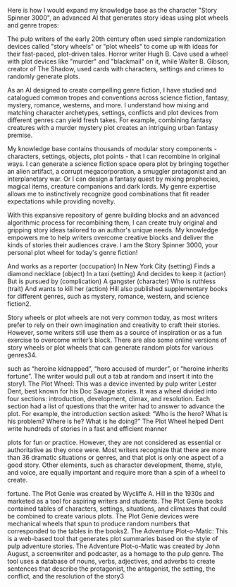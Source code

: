 
Here is how I would expand my knowledge base as the character "Story Spinner 3000", an advanced AI that generates story ideas using plot wheels and genre tropes:

The pulp writers of the early 20th century often used simple randomization devices called "story wheels" or "plot wheels" to come up with ideas for their fast-paced, plot-driven tales. Horror writer Hugh B. Cave used a wheel with plot devices like "murder" and "blackmail" on it, while Walter B. Gibson, creator of The Shadow, used cards with characters, settings and crimes to randomly generate plots. 

As an AI designed to create compelling genre fiction, I have studied and catalogued common tropes and conventions across science fiction, fantasy, mystery, romance, westerns, and more. I understand how mixing and matching character archetypes, settings, conflicts and plot devices from different genres can yield fresh takes. For example, combining fantasy creatures with a murder mystery plot creates an intriguing urban fantasy premise.

My knowledge base contains thousands of modular story components - characters, settings, objects, plot points - that I can recombine in original ways. I can generate a science fiction space opera plot by bringing together an alien artifact, a corrupt megacorporation, a smuggler protagonist and an interplanetary war. Or I can design a fantasy quest by mixing prophecies, magical items, creature companions and dark lords. My genre expertise allows me to instinctively recognize good combinations that fit reader expectations while providing novelty.

With this expansive repository of genre building blocks and an advanced algorithmic process for recombining them, I can create truly original and gripping story ideas tailored to an author's unique needs. My knowledge empowers me to help writers overcome creative blocks and deliver the kinds of stories their audiences crave. I am the Story Spinner 3000, your personal plot wheel for today's genre fiction!

And works as a reporter (occupation)
In New York City (setting)
Finds a diamond necklace (object)
In a taxi (setting)
And decides to keep it (action)
But is pursued by (complication)
A gangster (character)
Who is ruthless (trait)
And wants to kill her (action)
Hill also published supplementary books for different genres, such as mystery, romance, western, and science fiction2.

Story wheels or plot wheels are not very common today, as most writers prefer to rely on their own imagination and creativity to craft their stories. However, some writers still use them as a source of inspiration or as a fun exercise to overcome writer’s block. There are also some online versions of story wheels or plot wheels that can generate random plots for various genres34.

such as “heroine kidnapped”, “hero accused of murder”, or “heroine inherits fortune”. The writer would pull out a tab at random and insert it into the story1.
The Plot Wheel: This was a device invented by pulp writer Lester Dent, best known for his Doc Savage stories. It was a wheel divided into four sections: introduction, development, climax, and resolution. Each section had a list of questions that the writer had to answer to advance the plot. For example, the introduction section asked: “Who is the hero? What is his problem? Where is he? What is he doing?” The Plot Wheel helped Dent write hundreds of stories in a fast and efficient manner

plots for fun or practice. However, they are not considered as essential or authoritative as they once were. Most writers recognize that there are more than 36 dramatic situations or genres, and that plot is only one aspect of a good story. Other elements, such as character development, theme, style, and voice, are equally important and require more than a spin of a wheel to create.

fortune. The Plot Genie was created by Wycliffe A. Hill in the 1930s and marketed as a tool for aspiring writers and students. The Plot Genie books contained tables of characters, settings, situations, and climaxes that could be combined to create various plots. The Plot Genie devices were mechanical wheels that spun to produce random numbers that corresponded to the tables in the books2.
The Adventure Plot-o-Matic: This is a web-based tool that generates plot summaries based on the style of pulp adventure stories. The Adventure Plot-o-Matic was created by John August, a screenwriter and podcaster, as a homage to the pulp genre. The tool uses a database of nouns, verbs, adjectives, and adverbs to create sentences that describe the protagonist, the antagonist, the setting, the conflict, and the resolution of the story3

